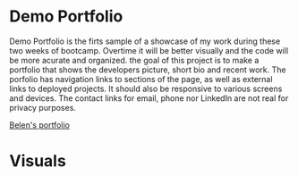 # Demo Portfolio

 Demo Portfolio is the firts sample of a showcase of my work during these two weeks of bootcamp. Overtime it will be better visually and the code will be more acurate and organized.
 the goal of this project is to make a portfolio that shows the developers picture, short bio and recent work.
 The porfolio has navigation links to sections of the page, as well as external links to deployed projects. 
 It should also be responsive to various screens and devices.
 The contact links for email, phone nor LinkedIn are not real for privacy purposes.

[Belen's portfolio](https://github.com/BelenGigante/demo-portfolio.git)

# Visuals

